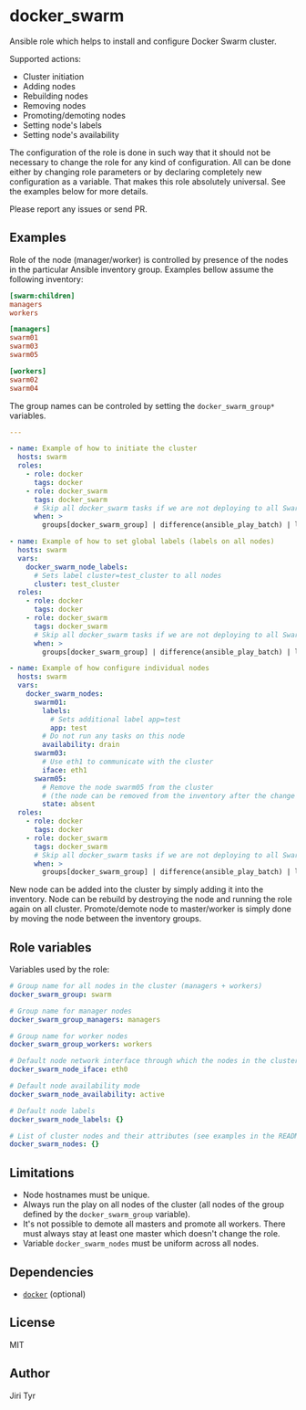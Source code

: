 docker_swarm
============

Ansible role which helps to install and configure Docker Swarm cluster.

Supported actions:
 - Cluster initiation
 - Adding nodes
 - Rebuilding nodes
 - Removing nodes
 - Promoting/demoting nodes
 - Setting node's labels
 - Setting node's availability

The configuration of the role is done in such way that it should not be
necessary to change the role for any kind of configuration. All can be
done either by changing role parameters or by declaring completely new
configuration as a variable. That makes this role absolutely
universal. See the examples below for more details.

Please report any issues or send PR.


Examples
--------

Role of the node (manager/worker) is controlled by presence of the nodes in the
particular Ansible inventory group. Examples bellow assume the following
inventory:

```ini
[swarm:children]
managers
workers

[managers]
swarm01
swarm03
swarm05

[workers]
swarm02
swarm04
```

The group names can be controled by setting the `docker_swarm_group*` variables.


```yaml
---

- name: Example of how to initiate the cluster
  hosts: swarm
  roles:
    - role: docker
      tags: docker
    - role: docker_swarm
      tags: docker_swarm
      # Skip all docker_swarm tasks if we are not deploying to all Swarm cluster nodes
      when: >
        groups[docker_swarm_group] | difference(ansible_play_batch) | length == 0

- name: Example of how to set global labels (labels on all nodes)
  hosts: swarm
  vars:
    docker_swarm_node_labels:
      # Sets label cluster=test_cluster to all nodes
      cluster: test_cluster
  roles:
    - role: docker
      tags: docker
    - role: docker_swarm
      tags: docker_swarm
      # Skip all docker_swarm tasks if we are not deploying to all Swarm cluster nodes
      when: >
        groups[docker_swarm_group] | difference(ansible_play_batch) | length == 0

- name: Example of how configure individual nodes
  hosts: swarm
  vars:
    docker_swarm_nodes:
      swarm01:
        labels:
          # Sets additional label app=test
          app: test
        # Do not run any tasks on this node
        availability: drain
      swarm03:
        # Use eth1 to communicate with the cluster
        iface: eth1
      swarm05:
        # Remove the node swarm05 from the cluster
        # (the node can be removed from the inventory after the change was applied)
        state: absent
  roles:
    - role: docker
      tags: docker
    - role: docker_swarm
      tags: docker_swarm
      # Skip all docker_swarm tasks if we are not deploying to all Swarm cluster nodes
      when: >
        groups[docker_swarm_group] | difference(ansible_play_batch) | length == 0
```

New node can be added into the cluster by simply adding it into the inventory.
Node can be rebuild by destroying the node and running the role again on all
cluster. Promote/demote node to master/worker is simply done by moving the
node between the inventory groups. 


Role variables
--------------

Variables used by the role:

```yaml
# Group name for all nodes in the cluster (managers + workers)
docker_swarm_group: swarm

# Group name for manager nodes
docker_swarm_group_managers: managers

# Group name for worker nodes
docker_swarm_group_workers: workers

# Default node network interface through which the nodes in the cluster communicate
docker_swarm_node_iface: eth0

# Default node availability mode
docker_swarm_node_availability: active

# Default node labels
docker_swarm_node_labels: {}

# List of cluster nodes and their attributes (see examples in the README for details)
docker_swarm_nodes: {}
```


Limitations
-----------

- Node hostnames must be unique.
- Always run the play on all nodes of the cluster (all nodes of the group
  defined by the `docker_swarm_group` variable).
- It's not possible to demote all masters and promote all workers. There must
  always stay at least one master which doesn't change the role.
- Variable `docker_swarm_nodes` must be uniform across all nodes.


Dependencies
------------

- [`docker`](https://github.com/jtyr/ansible-docker) (optional)


License
-------

MIT


Author
------

Jiri Tyr
